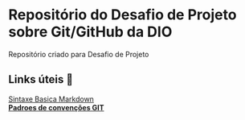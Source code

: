 # Repositório do Desafio de Projeto sobre Git/GitHub da DIO
Repositório criado para Desafio de Projeto

## Links úteis :tada:
[Sintaxe Basica Markdown](https://www.markdownguide.org/basic-syntax/) <b>  
[Padroes de convenções GIT](https://github.com/iuricode/padroes-de-commits)
